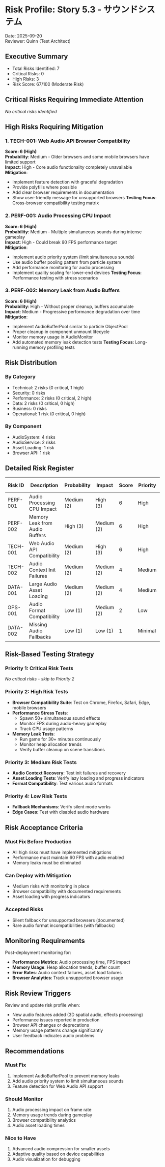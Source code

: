 # Risk Profile: Story 5.3 - サウンドシステム

Date: 2025-09-20  
Reviewer: Quinn (Test Architect)

## Executive Summary

- Total Risks Identified: 7
- Critical Risks: 0
- High Risks: 3
- Risk Score: 67/100 (Moderate Risk)

## Critical Risks Requiring Immediate Attention

*No critical risks identified*

## High Risks Requiring Mitigation

### 1. TECH-001: Web Audio API Browser Compatibility
**Score: 6 (High)**  
**Probability**: Medium - Older browsers and some mobile browsers have limited support  
**Impact**: High - Core audio functionality completely unavailable  
**Mitigation**:
- Implement feature detection with graceful degradation
- Provide polyfills where possible
- Add clear browser requirements in documentation
- Show user-friendly message for unsupported browsers
**Testing Focus**: Cross-browser compatibility testing matrix

### 2. PERF-001: Audio Processing CPU Impact
**Score: 6 (High)**  
**Probability**: Medium - Multiple simultaneous sounds during intense gameplay  
**Impact**: High - Could break 60 FPS performance target  
**Mitigation**:
- Implement audio priority system (limit simultaneous sounds)
- Use audio buffer pooling pattern from particle system
- Add performance monitoring for audio processing
- Implement quality scaling for lower-end devices
**Testing Focus**: Performance testing with stress scenarios

### 3. PERF-002: Memory Leak from Audio Buffers
**Score: 6 (High)**  
**Probability**: High - Without proper cleanup, buffers accumulate  
**Impact**: Medium - Progressive performance degradation over time  
**Mitigation**:
- Implement AudioBufferPool similar to particle ObjectPool
- Proper cleanup in component unmount lifecycle
- Monitor memory usage in AudioMonitor
- Add automated memory leak detection tests
**Testing Focus**: Long-running memory profiling tests

## Risk Distribution

### By Category
- Technical: 2 risks (0 critical, 1 high)
- Security: 0 risks
- Performance: 2 risks (0 critical, 2 high)
- Data: 2 risks (0 critical, 0 high)
- Business: 0 risks
- Operational: 1 risk (0 critical, 0 high)

### By Component
- AudioSystem: 4 risks
- AudioService: 2 risks
- Asset Loading: 1 risk
- Browser API: 1 risk

## Detailed Risk Register

| Risk ID  | Description                    | Probability | Impact     | Score | Priority | Mitigation Strategy |
|----------|--------------------------------|-------------|------------|-------|----------|---------------------|
| PERF-001 | Audio Processing CPU Impact    | Medium (2)  | High (3)   | 6     | High     | Audio priority system, buffer pooling |
| PERF-002 | Memory Leak from Audio Buffers | High (3)    | Medium (2) | 6     | High     | AudioBufferPool, cleanup lifecycle |
| TECH-001 | Web Audio API Compatibility    | Medium (2)  | High (3)   | 6     | High     | Feature detection, polyfills |
| TECH-002 | Audio Context Init Failures    | Medium (2)  | Medium (2) | 4     | Medium   | User gesture handling, retry logic |
| DATA-001 | Large Audio Asset Loading      | Medium (2)  | Medium (2) | 4     | Medium   | Lazy loading, compression |
| OPS-001  | Audio Format Compatibility     | Low (1)     | Medium (2) | 2     | Low      | Multiple format fallbacks |
| DATA-002 | Missing Audio Fallbacks        | Low (1)     | Low (1)    | 1     | Minimal  | Silent mode graceful degradation |

## Risk-Based Testing Strategy

### Priority 1: Critical Risk Tests
*No critical risks - skip to Priority 2*

### Priority 2: High Risk Tests
- **Browser Compatibility Suite**: Test on Chrome, Firefox, Safari, Edge, mobile browsers
- **Performance Stress Tests**: 
  - Spawn 50+ simultaneous sound effects
  - Monitor FPS during audio-heavy gameplay
  - Track CPU usage patterns
- **Memory Leak Tests**:
  - Run game for 30+ minutes continuously
  - Monitor heap allocation trends
  - Verify buffer cleanup on scene transitions

### Priority 3: Medium Risk Tests
- **Audio Context Recovery**: Test init failures and recovery
- **Asset Loading Tests**: Verify lazy loading and progress indicators
- **Format Compatibility**: Test various audio formats

### Priority 4: Low Risk Tests
- **Fallback Mechanisms**: Verify silent mode works
- **Edge Cases**: Test with disabled audio hardware

## Risk Acceptance Criteria

### Must Fix Before Production
- All high risks must have implemented mitigations
- Performance must maintain 60 FPS with audio enabled
- Memory leaks must be eliminated

### Can Deploy with Mitigation
- Medium risks with monitoring in place
- Browser compatibility with documented requirements
- Asset loading with progress indicators

### Accepted Risks
- Silent fallback for unsupported browsers (documented)
- Rare audio format incompatibilities (with fallbacks)

## Monitoring Requirements

Post-deployment monitoring for:
- **Performance Metrics**: Audio processing time, FPS impact
- **Memory Usage**: Heap allocation trends, buffer count
- **Error Rates**: Audio context failures, asset load failures
- **Browser Analytics**: Track unsupported browser usage

## Risk Review Triggers

Review and update risk profile when:
- New audio features added (3D spatial audio, effects processing)
- Performance issues reported in production
- Browser API changes or deprecations
- Memory usage patterns change significantly
- User feedback indicates audio problems

## Recommendations

### Must Fix
1. Implement AudioBufferPool to prevent memory leaks
2. Add audio priority system to limit simultaneous sounds
3. Feature detection for Web Audio API support

### Should Monitor
1. Audio processing impact on frame rate
2. Memory usage trends during gameplay
3. Browser compatibility analytics
4. Audio asset loading times

### Nice to Have
1. Advanced audio compression for smaller assets
2. Adaptive quality based on device capabilities
3. Audio visualization for debugging
